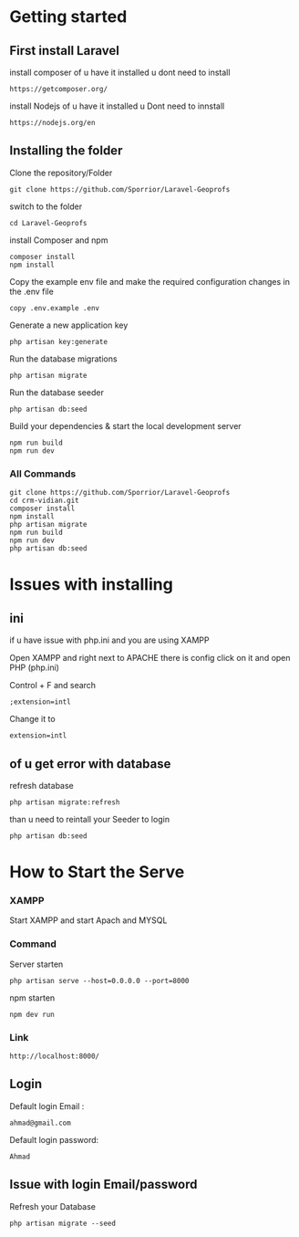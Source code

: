 # Getting started

## First install Laravel

install composer 
of u have it installed u dont need to install

    https://getcomposer.org/

install Nodejs
of u have it installed u Dont need to innstall

    https://nodejs.org/en

## Installing the folder 

Clone the repository/Folder

    git clone https://github.com/Sporrior/Laravel-Geoprofs


switch to the folder

    cd Laravel-Geoprofs

install Composer and npm

    composer install
    npm install

Copy the example env file and make the required configuration changes in the .env file

    copy .env.example .env

Generate a new application key

    php artisan key:generate

Run the database migrations 

    php artisan migrate


Run the database seeder

    php artisan db:seed

Build your dependencies & start the local development server

    npm run build
    npm run dev

### All Commands

    git clone https://github.com/Sporrior/Laravel-Geoprofs
    cd crm-vidian.git
    composer install
    npm install
    php artisan migrate
    npm run build
    npm run dev
    php artisan db:seed

# Issues with installing

## ini
if u have issue with php.ini and you are using XAMPP

Open XAMPP and right next to APACHE there is config click on it and open PHP (php.ini)

Control + F and search

    ;extension=intl

Change it to 

    extension=intl

## of u get error with database

refresh database

    php artisan migrate:refresh

than u need to reintall your Seeder to login

    php artisan db:seed

# How to Start the Serve

### XAMPP

Start XAMPP and start Apach and MYSQL

### Command

Server starten

    php artisan serve --host=0.0.0.0 --port=8000

npm starten

    npm dev run

### Link

    http://localhost:8000/

## Login

Default login Email :


    ahmad@gmail.com
    

Default login password:

    Ahmad

## Issue with login Email/password

Refresh your Database

    php artisan migrate --seed
    
